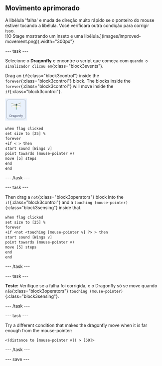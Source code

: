 ## Movimento aprimorado

<div style="display: flex; flex-wrap: wrap">
<div style="flex-basis: 200px; flex-grow: 1; margin-right: 15px;">
A libélula 'falha' e muda de direção muito rápido se o ponteiro do mouse estiver tocando a libélula. Você verificará outra condição para corrigir isso.
</div>
<div>
![O Stage mostrando um inseto e uma libélula.](images/improved-movement.png){:width="300px"}
</div>
</div>

--- task ---

Selecione o **Dragonfly** e encontre o script que começa com `quando o sinalizador clicou em`{:class="block3events"}.

Drag an `if`{:class="block3control"} inside the `forever`{:class="block3control"} block. The blocks inside the `forever`{:class="block3control"} will move inside the `if`{:class="block3control"}.

![](images/dragonfly-icon.png)

```blocks3
when flag clicked
set size to [25] %
forever
+if < > then
start sound [Wings v]
point towards (mouse-pointer v)
move [5] steps
end
end
```
--- /task ---

--- task ---

Then drag a `not`{:class="block3operators"} block into the `if`{:class="block3control"} and a `touching (mouse-pointer)`{:class="block3sensing"} inside that.

```blocks3
when flag clicked
set size to [25] %
forever
+if <not <touching [mouse-pointer v] ?> > then
start sound [Wings v]
point towards (mouse-pointer v)
move [5] steps
end
end
```

--- /task ---

--- task ---

**Teste:** Verifique se a falha foi corrigida, e o Dragonfly só se move quando `não`{:class="block3operators"} `touching (mouse-pointer)`{:class="block3sensing"}.

--- /task ---

--- task ---

Try a different condition that makes the dragonfly move when it is far enough from the mouse-pointer:

```blocks3
<(distance to [mouse-pointer v]) > [50]>
```

--- /task ---

--- save ---
